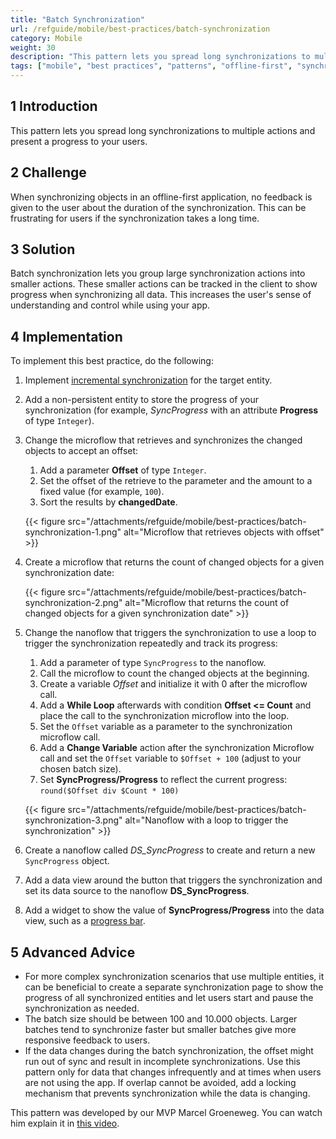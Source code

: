 ```yaml
---
title: "Batch Synchronization"
url: /refguide/mobile/best-practices/batch-synchronization
category: Mobile
weight: 30
description: "This pattern lets you spread long synchronizations to multiple actions and present a progress to your users."
tags: ["mobile", "best practices", "patterns", "offline-first", "synchronization"]
---
```


## 1 Introduction

This pattern lets you spread long synchronizations to multiple actions and present a progress to your users.

## 2 Challenge

When synchronizing objects in an offline-first application, no feedback is given to the user about the duration of the synchronization. This can be frustrating for users if the synchronization takes a long time.

## 3 Solution

Batch synchronization lets you group large synchronization actions into smaller actions. These smaller actions can be tracked in the client to show progress when synchronizing all data. This increases the user's sense of understanding and control while using your app.

## 4 Implementation

To implement this best practice, do the following:

1. Implement [incremental synchronization](/refguide/mobile/best-practices/incremental-synchronization) for the target entity.
2. Add a non-persistent entity to store the progress of your synchronization (for example, *SyncProgress* with an attribute **Progress** of type `Integer`).
3. Change the microflow that retrieves and synchronizes the changed objects to accept an offset:
    1. Add a parameter **Offset** of type `Integer`.
    2. Set the offset of the retrieve to the parameter and the amount to a fixed value (for example, `100`).
    3. Sort the results by **changedDate**.

    {{< figure src="/attachments/refguide/mobile/best-practices/batch-synchronization-1.png" alt="Microflow that retrieves objects with offset" >}}

4. Create a microflow that returns the count of changed objects for a given synchronization date:

    {{< figure src="/attachments/refguide/mobile/best-practices/batch-synchronization-2.png" alt="Microflow that returns the count of changed objects for a given synchronization date" >}}

5. Change the nanoflow that triggers the synchronization to use a loop to trigger the synchronization repeatedly and track its progress:
    1. Add a parameter of type `SyncProgress` to the nanoflow.
    2. Call the microflow to count the changed objects at the beginning.
    3. Create a variable *Offset* and initialize it with 0 after the microflow call.
    4. Add a **While Loop** afterwards with condition **Offset <= Count** and place the call to the synchronization microflow into the loop.
    5. Set the `Offset` variable as a parameter to the synchronization microflow call.
    6. Add a **Change Variable** action after the synchronization Microflow call and set the `Offset` variable to `$Offset + 100` (adjust to your chosen batch size).
    7. Set **SyncProgress/Progress** to reflect the current progress: `round($Offset div $Count * 100)`

    {{< figure src="/attachments/refguide/mobile/best-practices/batch-synchronization-3.png" alt="Nanoflow with a loop to trigger the synchronization" >}}

6. Create a nanoflow called *DS_SyncProgress* to create and return a new `SyncProgress` object.
7. Add a data view around the button that triggers the synchronization and set its data source to the nanoflow **DS_SyncProgress**.
8. Add a widget to show the value of **SyncProgress/Progress** into the data view, such as a [progress bar](/appstore/widgets/progress-bar/).

## 5 Advanced Advice

* For more complex synchronization scenarios that use multiple entities, it can be beneficial to create a separate synchronization page to show the progress of all synchronized entities and let users start and pause the synchronization as needed.
* The batch size should be between 100 and 10.000 objects. Larger batches tend to synchronize faster but smaller batches give more responsive feedback to users.
* If the data changes during the batch synchronization, the offset might run out of sync and result in incomplete synchronizations. Use this pattern only for data that changes infrequently and at times when users are not using the app. If overlap cannot be avoided, add a locking mechanism that prevents synchronization while the data is changing.

This pattern was developed by our MVP Marcel Groeneweg. You can watch him explain it in [this video](https://www.mendix.com/videos/lightning-fast-native-sync-for-large-data-sets/).